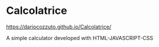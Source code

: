 # Calcolatrice

https://dariocozzuto.github.io/Calcolatrice/

A simple calculator developed with HTML-JAVASCRIPT-CSS
